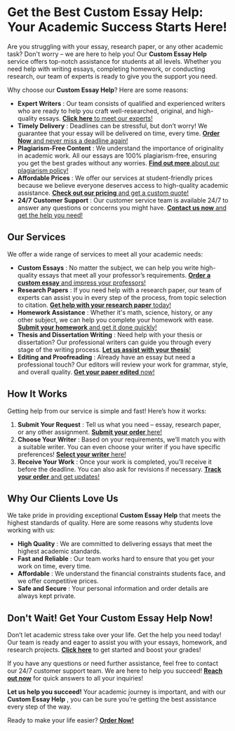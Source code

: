 # Get the Best Custom Essay Help: Your Academic Success Starts Here!

Are you struggling with your essay, research paper, or any other academic task? Don't worry – we are here to help you! Our **Custom Essay Help** service offers top-notch assistance for students at all levels. Whether you need help with writing essays, completing homework, or conducting research, our team of experts is ready to give you the support you need.

Why choose our **Custom Essay Help**? Here are some reasons:

- **Expert Writers** : Our team consists of qualified and experienced writers who are ready to help you craft well-researched, original, and high-quality essays. [**Click here** to meet our experts!](https://tinyurl.com/topessay?keyword=custom+essay+help)
- **Timely Delivery** : Deadlines can be stressful, but don’t worry! We guarantee that your essay will be delivered on time, every time. [**Order Now** and never miss a deadline again!](https://tinyurl.com/topessay?keyword=custom+essay+help)
- **Plagiarism-Free Content** : We understand the importance of originality in academic work. All our essays are 100% plagiarism-free, ensuring you get the best grades without any worries. [**Find out more** about our plagiarism policy!](https://tinyurl.com/topessay?keyword=custom+essay+help)
- **Affordable Prices** : We offer our services at student-friendly prices because we believe everyone deserves access to high-quality academic assistance. [**Check out our pricing** and get a custom quote!](https://tinyurl.com/topessay?keyword=custom+essay+help)
- **24/7 Customer Support** : Our customer service team is available 24/7 to answer any questions or concerns you might have. [**Contact us now** and get the help you need!](https://tinyurl.com/topessay?keyword=custom+essay+help)

## Our Services

We offer a wide range of services to meet all your academic needs:

- **Custom Essays** : No matter the subject, we can help you write high-quality essays that meet all your professor’s requirements. [**Order a custom essay** and impress your professors!](https://tinyurl.com/topessay?keyword=custom+essay+help)
- **Research Papers** : If you need help with a research paper, our team of experts can assist you in every step of the process, from topic selection to citation. [**Get help with your research paper** today!](https://tinyurl.com/topessay?keyword=custom+essay+help)
- **Homework Assistance** : Whether it's math, science, history, or any other subject, we can help you complete your homework with ease. [**Submit your homework** and get it done quickly!](https://tinyurl.com/topessay?keyword=custom+essay+help)
- **Thesis and Dissertation Writing** : Need help with your thesis or dissertation? Our professional writers can guide you through every stage of the writing process. [**Let us assist with your thesis**!](https://tinyurl.com/topessay?keyword=custom+essay+help)
- **Editing and Proofreading** : Already have an essay but need a professional touch? Our editors will review your work for grammar, style, and overall quality. [**Get your paper edited** now!](https://tinyurl.com/topessay?keyword=custom+essay+help)

## How It Works

Getting help from our service is simple and fast! Here’s how it works:

1. **Submit Your Request** : Tell us what you need – essay, research paper, or any other assignment. [**Submit your order** here!](https://tinyurl.com/topessay?keyword=custom+essay+help)
2. **Choose Your Writer** : Based on your requirements, we’ll match you with a suitable writer. You can even choose your writer if you have specific preferences! [**Select your writer** here!](https://tinyurl.com/topessay?keyword=custom+essay+help)
3. **Receive Your Work** : Once your work is completed, you’ll receive it before the deadline. You can also ask for revisions if necessary. [**Track your order** and get updates!](https://tinyurl.com/topessay?keyword=custom+essay+help)

## Why Our Clients Love Us

We take pride in providing exceptional **Custom Essay Help** that meets the highest standards of quality. Here are some reasons why students love working with us:

- **High Quality** : We are committed to delivering essays that meet the highest academic standards.
- **Fast and Reliable** : Our team works hard to ensure that you get your work on time, every time.
- **Affordable** : We understand the financial constraints students face, and we offer competitive prices.
- **Safe and Secure** : Your personal information and order details are always kept private.

## Don't Wait! Get Your Custom Essay Help Now!

Don’t let academic stress take over your life. Get the help you need today! Our team is ready and eager to assist you with your essays, homework, and research projects. [**Click here**](https://tinyurl.com/topessay?keyword=custom+essay+help) to get started and boost your grades!

If you have any questions or need further assistance, feel free to contact our 24/7 customer support team. We are here to help you succeed! [**Reach out now**](https://tinyurl.com/topessay?keyword=custom+essay+help) for quick answers to all your inquiries!

**Let us help you succeed!** Your academic journey is important, and with our **Custom Essay Help** , you can be sure you’re getting the best assistance every step of the way.

Ready to make your life easier? [**Order Now!**](https://tinyurl.com/topessay?keyword=custom+essay+help)
